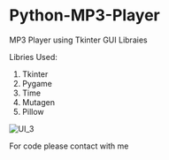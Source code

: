 # Python-MP3-Player
MP3 Player using Tkinter GUI Libraies

Libries Used:
1.  Tkinter
2.  Pygame
3.  Time
4.  Mutagen
5.  Pillow


![UI_3](https://user-images.githubusercontent.com/58274552/139701519-79765dc3-fec4-4ba8-b247-cc7e7cbe9305.PNG)

For code please contact with me 
